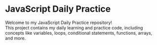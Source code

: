 # JavaScript Daily Practice

Welcome to my JavaScript Daily Practice repository!  
This project contains my daily learning and practice code, including concepts like variables, loops, conditional statements, functions, arrays, and more.
